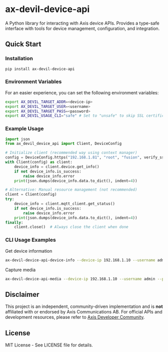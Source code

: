 # ax-devil-device-api

A Python library for interacting with Axis device APIs. Provides a type-safe interface with tools for device management, configuration, and integration.

## Quick Start

### Installation

```bash
pip install ax-devil-device-api
```

### Environment Variables
For an easier experience, you can set the following environment variables:
```bash
export AX_DEVIL_TARGET_ADDR=<device-ip>
export AX_DEVIL_TARGET_USER=<username>
export AX_DEVIL_TARGET_PASS=<password>
export AX_DEVIL_USAGE_CLI="safe" # Set to "unsafe" to skip SSL certificate verification for CLI calls
```

### Example Usage

```python
import json
from ax_devil_device_api import Client, DeviceConfig

# Initialize client (recommended way using context manager)
config = DeviceConfig.https("192.168.1.81", "root", "fusion", verify_ssl=False)
with Client(config) as client:
    device_info = client.device.get_info()
    if not device_info.is_success:
        raise device_info.error
    print(json.dumps(device_info.data.to_dict(), indent=4))

# Alternative: Manual resource management (not recommended)
client = Client(config)
try:
    device_info = client.mqtt_client.get_status()
    if not device_info.is_success:
        raise device_info.error
    print(json.dumps(device_info.data.to_dict(), indent=4))
finally:
    client.close()  # Always close the client when done
```

### CLI Usage Examples

Get device information
```bash
ax-devil-device-api-device-info --device-ip 192.168.1.10 --username admin --password secret info
```

Capture media
```bash
ax-devil-device-api-media --device-ip 192.168.1.10 --username admin --password secret --output image.jpg capture
```

## Disclaimer

This project is an independent, community-driven implementation and is **not** affiliated with or endorsed by Axis Communications AB. For official APIs and development resources, please refer to [Axis Developer Community](https://www.axis.com/en-us/developer).

## License

MIT License - See LICENSE file for details.